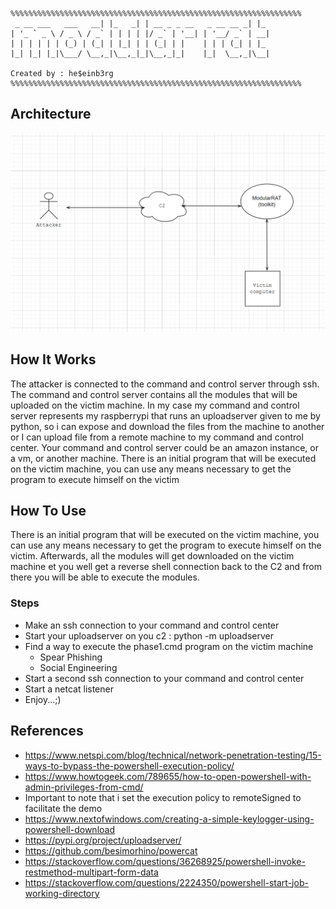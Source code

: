 ```
%%%%%%%%%%%%%%%%%%%%%%%%%%%%%%%%%%%%%%%%%%%%%%%%%%%%%%%%%%%%%%%%%
 _ __ ___   ___   __| |_   _| | __ _ _ __   _ __ __ _| |_
| '_ ` _ \ / _ \ / _` | | | | |/ _` | '__| | '__/ _` | __|
| | | | | | (_) | (_| | |_| | | (_| | |    | | | (_| | |_
|_| |_| |_|\___/ \__,_|\__,_|_|\__,_|_|    |_|  \__,_|\__|

Created by : he$einb3rg
%%%%%%%%%%%%%%%%%%%%%%%%%%%%%%%%%%%%%%%%%%%%%%%%%%%%%%%%%%%%%%%%%
```

## Architecture

![alt text](https://github.com/b3rg01/ModularRat/blob/main/architecture.drawio.png?raw=true)

## How It Works

The attacker is connected to the command and control server through ssh. The command and control server contains all the modules that will be uploaded on the victim machine. In my case my command and control server represents my raspberrypi that runs an uploadserver given to me by python, so i can expose and download the files from the machine to another or I can upload file from a remote machine to my command and control center. Your command and control server could be an amazon instance, or a vm, or another machine. There is an initial program that will be executed on the victim machine, you can use any means necessary to get the program to execute himself on the victim

## How To Use
There is an initial program that will be executed on the victim machine, you can use any means necessary to get the program to execute himself on the victim. Afterwards, all the modules will get downloaded on the victim machine et you well get a reverse shell connection back to the C2 and from there you will be able to execute the modules.

### Steps
  - Make an ssh connection to your command and control center
  - Start your uploadserver on you c2 : python -m uploadserver
  - Find a way to execute the phase1.cmd program on the victim machine
    - Spear Phishing
    - Social Engineering
  - Start a second ssh connection to your command and control center
  - Start a netcat listener
  - Enjoy...;)


## References

- https://www.netspi.com/blog/technical/network-penetration-testing/15-ways-to-bypass-the-powershell-execution-policy/
- https://www.howtogeek.com/789655/how-to-open-powershell-with-admin-privileges-from-cmd/
- Important to note that i set the execution policy to remoteSigned to facilitate the demo
- https://www.nextofwindows.com/creating-a-simple-keylogger-using-powershell-download
- https://pypi.org/project/uploadserver/
- https://github.com/besimorhino/powercat
- https://stackoverflow.com/questions/36268925/powershell-invoke-restmethod-multipart-form-data
- https://stackoverflow.com/questions/2224350/powershell-start-job-working-directory
